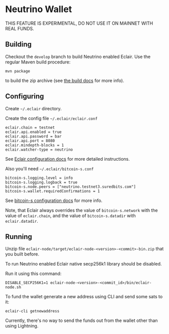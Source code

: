 # Neutrino Wallet

THIS FEATURE IS EXPERIMENTAL, DO NOT USE IT ON MAINNET WITH REAL FUNDS.

## Building

Checkout the `develop` branch to build Neutrino enabled Eclair. Use the regular Maven build procedure:

```shell
mvn package
``` 

to build the zip archive (see [the build docs](../BUILD.md) for more info). 

## Configuring

Create `~/.eclair` directory.

Create the config file `~/.eclair/eclair.conf` 

```
eclair.chain = testnet
eclair.api.enabled = true
eclair.api.password = bar
eclair.api.port = 8080
eclair.mindepth-blocks = 1
eclair.watcher-type = neutrino
```
See [Eclair configuration docs](https://github.com/ACINQ/eclair#configuring-eclair) for more detailed instructions.

Also you'll need `~/.eclair/bitcoin-s.conf`

```
bitcoin-s.logging.level = info
bitcoin-s.logging.logback = true
bitcoin-s.node.peers = ["neutrino.testnet3.suredbits.com"]
bitcoin-s.wallet.requiredConfirmations = 1
```
See [bitcoin-s configuration docs](https://bitcoin-s.org/docs/config/configuration#example-configuration-file) for more info.

Note, that Eclair always overrides the value of `bitcoin-s.network` with the value of `eclair.chain`, and the value of `bitcoin-s.datadir` with `eclair.datadir`. 

## Running

Unzip file `eclair-node/target/eclair-node-<version>-<commit>-bin.zip` that you built before.

To run Neutrino enabled Eclair native secp256k1 library should be disabled.
 
Run it using this command:

```shell script
DISABLE_SECP256K1=1 eclair-node-<version>-<commit_id>/bin/eclair-node.sh
```

To fund the wallet generate a new address using CLI and send some sats to it: 
```shell script
eclair-cli getnewaddress
```
Currently, there's no way to send the funds out from the wallet other than using Lightning.

